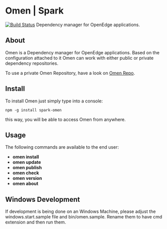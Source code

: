 # Omen | Spark
[![Build Status](https://travis-ci.org/thg2oo6/spark-omen.svg?branch=master)](https://travis-ci.org/thg2oo6/spark-omen)
Dependency manager for OpenEdge applications.

## About

Omen is a Dependency manager for OpenEdge applications. Based on the configuration attached to it
Omen can work with either public or private dependency repositories.

To use a private Omen Repository, have a look on [Omen Repo](http://github.com/thg2oo6/spark-omenrepo).

## Install

To install Omen just simply type into a console:
```
npm -g install spark-omen
```
this way, you will be able to access Omen from anywhere.

## Usage

The following commands are available to the end user:

   * **omen install**
   * **omen update**
   * **omen publish**
   * **omen check**
   * **omen version**
   * **omen about**

## Windows Development

If development is being done on an Windows Machine, please adjust the windows.start.sample file and bin/omen.sample.
Rename them to have cmd extension and then run them.